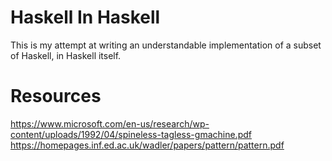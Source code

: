 # Haskell In Haskell

This is my attempt at writing an understandable implementation of a subset
of Haskell, in Haskell itself.

# Resources

https://www.microsoft.com/en-us/research/wp-content/uploads/1992/04/spineless-tagless-gmachine.pdf
https://homepages.inf.ed.ac.uk/wadler/papers/pattern/pattern.pdf
